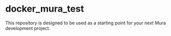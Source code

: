 # docker_mura_test
This repository is designed to be used as a starting point for your next Mura development project.
